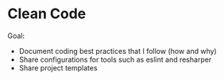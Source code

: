 # Clean Code

Goal: 

* Document coding best practices that I follow (how and why)
* Share configurations for tools such as eslint and resharper
* Share project templates
